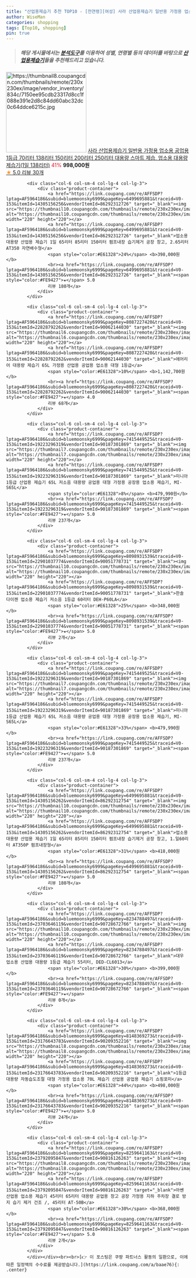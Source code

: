 ```yaml
---
title: "산업용제습기 추천 TOP10 - [전연령][여성] 사라 산업용제습기 일반용 가정용 업소용 공업용 1등급 70리터 138리터 150리터 200리터 250리터 대용량 스마트 제습"
author: WiseMan
categories: shopping
tags: [Top10, shopping]
pin: true
---
```


> ##### 해당 게시물에서는 [**분석도구**](https://itemscout.io/)를 이용하여 **성별**, **연령별** 등의 데이터를 바탕으로 [**산업용제습기**](https://link.coupang.com/a/baae76)들을 추천해드리고 있습니다.
<div class="container"><div class="row">
            <div class="col-6 col-sm-4 col-lg-4 col-lg-3">
                <div class="product-container">
                    <a href="https://link.coupang.com/re/AFFSDP?lptag=AF5964186&subid=bluemoonsky6999&pageKey=7257379507&traceid=V0-153&itemId=18565991389&vendorItemId=85703342181" target="_blank"><img src="https://thumbnail8.coupangcdn.com/thumbnails/remote/230x230ex/image/vendor_inventory/834c/7150ee95cdb23317d8cc1f088e391e2d8c84dd60abc32dc0c64ddce6215c.jpg" alt="https://thumbnail8.coupangcdn.com/thumbnails/remote/230x230ex/image/vendor_inventory/834c/7150ee95cdb23317d8cc1f088e391e2d8c84dd60abc32dc0c64ddce6215c.jpg" width="220" height="220"></a>
                    <a href="https://link.coupang.com/re/AFFSDP?lptag=AF5964186&subid=bluemoonsky6999&pageKey=7257379507&traceid=V0-153&itemId=18565991389&vendorItemId=85703342181" target="_blank">사라 산업용제습기 일반용 가정용 업소용 공업용 1등급 70리터 138리터 150리터 200리터 250리터 대용량 스마트 제습, 업소용 대용량제습기(1일 138리터)</a>
                    <span style="color:#E61328">41%</span> <b>998,000원</b>
                    <br><a href="https://link.coupang.com/re/AFFSDP?lptag=AF5964186&subid=bluemoonsky6999&pageKey=7257379507&traceid=V0-153&itemId=18565991389&vendorItemId=85703342181" target="_blank"><span style="color:#FE9427">★</span> 5.0
                    리뷰 30개</a>
                </div>
            </div>
            
            <div class="col-6 col-sm-4 col-lg-4 col-lg-3">
                <div class="product-container">
                    <a href="https://link.coupang.com/re/AFFSDP?lptag=AF5964186&subid=bluemoonsky6999&pageKey=6499695881&traceid=V0-153&itemId=14305156256&vendorItemId=86292312726" target="_blank"><img src="https://thumbnail10.coupangcdn.com/thumbnails/remote/230x230ex/image/vendor_inventory/a3b0/fe8cb22ef5ed9a89855e0179dac7fab88342db0c7a8ba45d5fc9354db7df.jpg" alt="https://thumbnail10.coupangcdn.com/thumbnails/remote/230x230ex/image/vendor_inventory/a3b0/fe8cb22ef5ed9a89855e0179dac7fab88342db0c7a8ba45d5fc9354db7df.jpg" width="220" height="220"></a>
                    <a href="https://link.coupang.com/re/AFFSDP?lptag=AF5964186&subid=bluemoonsky6999&pageKey=6499695881&traceid=V0-153&itemId=14305156256&vendorItemId=86292312726" target="_blank">업소용 대용량 산업용 제습기 1일 65리터 85리터 150리터 펌프내장 습기제거 공장 창고, 2.65리터 AT350 자연배수형</a>
                    <span style="color:#E61328">24%</span> <b>398,000원</b>
                    <br><a href="https://link.coupang.com/re/AFFSDP?lptag=AF5964186&subid=bluemoonsky6999&pageKey=6499695881&traceid=V0-153&itemId=14305156256&vendorItemId=86292312726" target="_blank"><span style="color:#FE9427">★</span> 5.0
                    리뷰 180개</a>
                </div>
            </div>
            
            <div class="col-6 col-sm-4 col-lg-4 col-lg-3">
                <div class="product-container">
                    <a href="https://link.coupang.com/re/AFFSDP?lptag=AF5964186&subid=bluemoonsky6999&pageKey=8087227420&traceid=V0-153&itemId=22828792262&vendorItemId=90062144030" target="_blank"><img src="https://thumbnail6.coupangcdn.com/thumbnails/remote/230x230ex/image/vendor_inventory/2cad/2d7a0f211f9a813364480ba67a74ee770e5b6698dd4d1714fd379f6b057f.jpg" alt="https://thumbnail6.coupangcdn.com/thumbnails/remote/230x230ex/image/vendor_inventory/2cad/2d7a0f211f9a813364480ba67a74ee770e5b6698dd4d1714fd379f6b057f.jpg" width="220" height="220"></a>
                    <a href="https://link.coupang.com/re/AFFSDP?lptag=AF5964186&subid=bluemoonsky6999&pageKey=8087227420&traceid=V0-153&itemId=22828792262&vendorItemId=90062144030" target="_blank">에어리어 대용량 제습기 65L 가정용 산업용 공업용 업소용 대형 1등급</a>
                    <span style="color:#E61328">10%</span> <b>1,142,700원</b>
                    <br><a href="https://link.coupang.com/re/AFFSDP?lptag=AF5964186&subid=bluemoonsky6999&pageKey=8087227420&traceid=V0-153&itemId=22828792262&vendorItemId=90062144030" target="_blank"><span style="color:#FE9427">★</span> 4.0
                    리뷰 68개</a>
                </div>
            </div>
            
            <div class="col-6 col-sm-4 col-lg-4 col-lg-3">
                <div class="product-container">
                    <a href="https://link.coupang.com/re/AFFSDP?lptag=AF5964186&subid=bluemoonsky6999&pageKey=7415449525&traceid=V0-153&itemId=19223296319&vendorItemId=90187301869" target="_blank"><img src="https://thumbnail7.coupangcdn.com/thumbnails/remote/230x230ex/image/vendor_inventory/f07d/d4b1a9fe20dfc3026f3df4901caf0fbd675b0fd74b0622e5d94151191103.jpg" alt="https://thumbnail7.coupangcdn.com/thumbnails/remote/230x230ex/image/vendor_inventory/f07d/d4b1a9fe20dfc3026f3df4901caf0fbd675b0fd74b0622e5d94151191103.jpg" width="220" height="220"></a>
                    <a href="https://link.coupang.com/re/AFFSDP?lptag=AF5964186&subid=bluemoonsky6999&pageKey=7415449525&traceid=V0-153&itemId=19223296319&vendorItemId=90187301869" target="_blank">미니아 1등급 산업용 제습기 65L 저소음 대용량 공업용 대형 가정용 공장용 업소용 제습기, MI-S65L</a>
                    <span style="color:#E61328">8%</span> <b>479,990원</b>
                    <br><a href="https://link.coupang.com/re/AFFSDP?lptag=AF5964186&subid=bluemoonsky6999&pageKey=7415449525&traceid=V0-153&itemId=19223296319&vendorItemId=90187301869" target="_blank"><span style="color:#FE9427">★</span> 5.0
                    리뷰 237개</a>
                </div>
            </div>
            
            <div class="col-6 col-sm-4 col-lg-4 col-lg-3">
                <div class="product-container">
                    <a href="https://link.coupang.com/re/AFFSDP?lptag=AF5964186&subid=bluemoonsky6999&pageKey=8098931539&traceid=V0-153&itemId=22901037774&vendorItemId=90051778731" target="_blank"><img src="https://thumbnail10.coupangcdn.com/thumbnails/remote/230x230ex/image/vendor_inventory/450b/07a81ae01ade7e826f70c5664eb160b024fc636230059782b362b97f80e8.jpg" alt="https://thumbnail10.coupangcdn.com/thumbnails/remote/230x230ex/image/vendor_inventory/450b/07a81ae01ade7e826f70c5664eb160b024fc636230059782b362b97f80e8.jpg" width="220" height="220"></a>
                    <a href="https://link.coupang.com/re/AFFSDP?lptag=AF5964186&subid=bluemoonsky6999&pageKey=8098931539&traceid=V0-153&itemId=22901037774&vendorItemId=90051778731" target="_blank">한솔 다이젠 업소용 제습기 저소음 1등급 60리터 DEH-P60LA</a>
                    <span style="color:#E61328">25%</span> <b>348,000원</b>
                    <br><a href="https://link.coupang.com/re/AFFSDP?lptag=AF5964186&subid=bluemoonsky6999&pageKey=8098931539&traceid=V0-153&itemId=22901037774&vendorItemId=90051778731" target="_blank"><span style="color:#FE9427">★</span> 5.0
                    리뷰 2개</a>
                </div>
            </div>
            
            <div class="col-6 col-sm-4 col-lg-4 col-lg-3">
                <div class="product-container">
                    <a href="https://link.coupang.com/re/AFFSDP?lptag=AF5964186&subid=bluemoonsky6999&pageKey=7415449525&traceid=V0-153&itemId=19223296319&vendorItemId=90187301869" target="_blank"><img src="https://thumbnail7.coupangcdn.com/thumbnails/remote/230x230ex/image/vendor_inventory/f07d/d4b1a9fe20dfc3026f3df4901caf0fbd675b0fd74b0622e5d94151191103.jpg" alt="https://thumbnail7.coupangcdn.com/thumbnails/remote/230x230ex/image/vendor_inventory/f07d/d4b1a9fe20dfc3026f3df4901caf0fbd675b0fd74b0622e5d94151191103.jpg" width="220" height="220"></a>
                    <a href="https://link.coupang.com/re/AFFSDP?lptag=AF5964186&subid=bluemoonsky6999&pageKey=7415449525&traceid=V0-153&itemId=19223296319&vendorItemId=90187301869" target="_blank">미니아 1등급 산업용 제습기 65L 저소음 대용량 공업용 대형 가정용 공장용 업소용 제습기, MI-S65L</a>
                    <span style="color:#E61328">33%</span> <b>479,990원</b>
                    <br><a href="https://link.coupang.com/re/AFFSDP?lptag=AF5964186&subid=bluemoonsky6999&pageKey=7415449525&traceid=V0-153&itemId=19223296319&vendorItemId=90187301869" target="_blank"><span style="color:#FE9427">★</span> 5.0
                    리뷰 237개</a>
                </div>
            </div>
            
            <div class="col-6 col-sm-4 col-lg-4 col-lg-3">
                <div class="product-container">
                    <a href="https://link.coupang.com/re/AFFSDP?lptag=AF5964186&subid=bluemoonsky6999&pageKey=6499695881&traceid=V0-153&itemId=14305156262&vendorItemId=86292312754" target="_blank"><img src="https://thumbnail10.coupangcdn.com/thumbnails/remote/230x230ex/image/vendor_inventory/c173/e314dffb9089dd5d82ca66b7d1d626470acad290604884c02e06f00016aa.jpg" alt="https://thumbnail10.coupangcdn.com/thumbnails/remote/230x230ex/image/vendor_inventory/c173/e314dffb9089dd5d82ca66b7d1d626470acad290604884c02e06f00016aa.jpg" width="220" height="220"></a>
                    <a href="https://link.coupang.com/re/AFFSDP?lptag=AF5964186&subid=bluemoonsky6999&pageKey=6499695881&traceid=V0-153&itemId=14305156262&vendorItemId=86292312754" target="_blank">업소용 대용량 산업용 제습기 1일 65리터 85리터 150리터 펌프내장 습기제거 공장 창고, 1.일60리터 AT350P 펌프내장형</a>
                    <span style="color:#E61328">31%</span> <b>418,000원</b>
                    <br><a href="https://link.coupang.com/re/AFFSDP?lptag=AF5964186&subid=bluemoonsky6999&pageKey=6499695881&traceid=V0-153&itemId=14305156262&vendorItemId=86292312754" target="_blank"><span style="color:#FE9427">★</span> 5.0
                    리뷰 180개</a>
                </div>
            </div>
            
            <div class="col-6 col-sm-4 col-lg-4 col-lg-3">
                <div class="product-container">
                    <a href="https://link.coupang.com/re/AFFSDP?lptag=AF5964186&subid=bluemoonsky6999&pageKey=8234788497&traceid=V0-153&itemId=23703646119&vendorItemId=90728672766" target="_blank"><img src="https://thumbnail10.coupangcdn.com/thumbnails/remote/230x230ex/image/vendor_inventory/0e2e/1c4e69825c80a9bd0bac94a79972c046f147b308e5d0136fc57e04a7eaf3.jpg" alt="https://thumbnail10.coupangcdn.com/thumbnails/remote/230x230ex/image/vendor_inventory/0e2e/1c4e69825c80a9bd0bac94a79972c046f147b308e5d0136fc57e04a7eaf3.jpg" width="220" height="220"></a>
                    <a href="https://link.coupang.com/re/AFFSDP?lptag=AF5964186&subid=bluemoonsky6999&pageKey=8234788497&traceid=V0-153&itemId=23703646119&vendorItemId=90728672766" target="_blank">대우 업소용 산업용 대용량 1등급 제습기 55리터, DED-CL6013</a>
                    <span style="color:#E61328">30%</span> <b>399,000원</b>
                    <br><a href="https://link.coupang.com/re/AFFSDP?lptag=AF5964186&subid=bluemoonsky6999&pageKey=8234788497&traceid=V0-153&itemId=23703646119&vendorItemId=90728672766" target="_blank"><span style="color:#FE9427">★</span> 
                    리뷰 0개</a>
                </div>
            </div>
            
            <div class="col-6 col-sm-4 col-lg-4 col-lg-3">
                <div class="product-container">
                    <a href="https://link.coupang.com/re/AFFSDP?lptag=AF5964186&subid=bluemoonsky6999&pageKey=8148369273&traceid=V0-153&itemId=23176643783&vendorItemId=90209352216" target="_blank"><img src="https://thumbnail8.coupangcdn.com/thumbnails/remote/230x230ex/image/vendor_inventory/c5e9/7041f1066536d67f706225e04eee318cb08a2f4c9262d6520d3aaa2e6cb5.jpg" alt="https://thumbnail8.coupangcdn.com/thumbnails/remote/230x230ex/image/vendor_inventory/c5e9/7041f1066536d67f706225e04eee318cb08a2f4c9262d6520d3aaa2e6cb5.jpg" width="220" height="220"></a>
                    <a href="https://link.coupang.com/re/AFFSDP?lptag=AF5964186&subid=bluemoonsky6999&pageKey=8148369273&traceid=V0-153&itemId=23176643783&vendorItemId=90209352216" target="_blank">1등급 대용량 자동습도조절 대형 가정용 업소용 70L 제습기 산업용 공업용 제습기 쇼핑포미</a>
                    <span style="color:#E61328">44%</span> <b>498,000원</b>
                    <br><a href="https://link.coupang.com/re/AFFSDP?lptag=AF5964186&subid=bluemoonsky6999&pageKey=8148369273&traceid=V0-153&itemId=23176643783&vendorItemId=90209352216" target="_blank"><span style="color:#FE9427">★</span> 5.0
                    리뷰 24개</a>
                </div>
            </div>
            
            <div class="col-6 col-sm-4 col-lg-4 col-lg-3">
                <div class="product-container">
                    <a href="https://link.coupang.com/re/AFFSDP?lptag=AF5964186&subid=bluemoonsky6999&pageKey=8259641163&traceid=V0-153&itemId=23792095847&vendorItemId=90816126263" target="_blank"><img src="https://thumbnail8.coupangcdn.com/thumbnails/remote/230x230ex/image/vendor_inventory/23d4/63f71a2f669d9a5ca016b02449572296e6ed77e34d159c6b55d88c05aef2.jpg" alt="https://thumbnail8.coupangcdn.com/thumbnails/remote/230x230ex/image/vendor_inventory/23d4/63f71a2f669d9a5ca016b02449572296e6ed77e34d159c6b55d88c05aef2.jpg" width="220" height="220"></a>
                    <a href="https://link.coupang.com/re/AFFSDP?lptag=AF5964186&subid=bluemoonsky6999&pageKey=8259641163&traceid=V0-153&itemId=23792095847&vendorItemId=90816126263" target="_blank">아쎈 산업용 업소용 제습기 45리터 65리터 대용량 공업용 창고 공장 가정용 지하 주차장 결로 방지 습기 제거 건조 /, 45리터 AT-50B</a>
                    <span style="color:#E61328">30%</span> <b>368,000원</b>
                    <br><a href="https://link.coupang.com/re/AFFSDP?lptag=AF5964186&subid=bluemoonsky6999&pageKey=8259641163&traceid=V0-153&itemId=23792095847&vendorItemId=90816126263" target="_blank"><span style="color:#FE9427">★</span> 5.0
                    리뷰 2개</a>
                </div>
            </div>
            </div></div><br><br>[👉 이 포스팅은 쿠팡 파트너스 활동의 일환으로, 이에 따른 일정액의 수수료를 제공받습니다.](https://link.coupang.com/a/baae76){: .center}